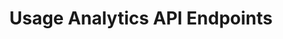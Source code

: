 ---
id: usage
title: Usage Analytics API Endpoints
sidebar_label: Usage Analytics
description: Retrieve Sauce Labs raw usage analytics data.
---